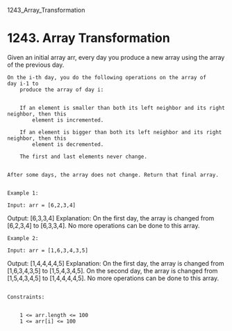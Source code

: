 1243_Array_Transformation
# 1243. Array Transformation

Given an initial array arr, every day you produce a new array using the array of
        the previous day.

    On the i-th day, you do the following operations on the array of day i-1 to
        produce the array of day i:

    
        If an element is smaller than both its left neighbor and its right neighbor, then this
            element is incremented.
        
        If an element is bigger than both its left neighbor and its right neighbor, then this
            element is decremented.
        
        The first and last elements never change.
    

    After some days, the array does not change. Return that final array.

     
    Example 1:

    Input: arr = [6,2,3,4]
Output: [6,3,3,4]
Explanation: 
On the first day, the array is changed from [6,2,3,4] to [6,3,3,4].
No more operations can be done to this array.

    Example 2:

    Input: arr = [1,6,3,4,3,5]
Output: [1,4,4,4,4,5]
Explanation: 
On the first day, the array is changed from [1,6,3,4,3,5] to [1,5,4,3,4,5].
On the second day, the array is changed from [1,5,4,3,4,5] to [1,4,4,4,4,5].
No more operations can be done to this array.

     
    Constraints:

    
        1 <= arr.length <= 100
        1 <= arr[i] <= 100